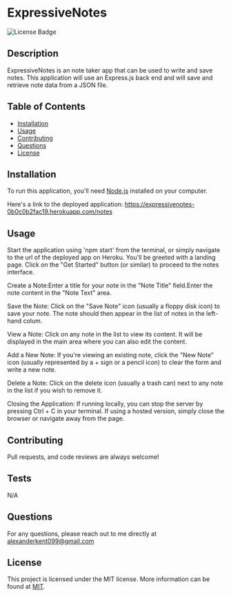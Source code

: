 # ExpressiveNotes

![License Badge](https://img.shields.io/badge/license-MIT-blue.svg)

## Description

ExpressiveNotes is an note taker app that can be used to write and save notes. This application will use an Express.js back end and will save and retrieve note data from a JSON file.

## Table of Contents

- [Installation](#installation)
- [Usage](#usage)
- [Contributing](#contributing)
- [Questions](#questions)
- [License](#license)

## Installation

To run this application, you'll need [Node.js](https://nodejs.org/) installed on your computer.

Here's a link to the deployed application: https://expressivenotes-0b0c0b2fac19.herokuapp.com/notes

## Usage

Start the application using 'npm start' from the terminal, or simply navigate to the url of the deployed app on Heroku. You'll be greeted with a landing page. Click on the "Get Started" button (or similar) to proceed to the notes interface.

Create a Note:Enter a title for your note in the "Note Title" field.Enter the note content in the "Note Text" area.

Save the Note: Click on the "Save Note" icon (usually a floppy disk icon) to save your note. The note should then appear in the list of notes in the left-hand colum.

View a Note: Click on any note in the list to view its content. It will be displayed in the main area where you can also edit the content.

Add a New Note: If you're viewing an existing note, click the "New Note" icon (usually represented by a + sign or a pencil icon) to clear the form and write a new note.

Delete a Note: Click on the delete icon (usually a trash can) next to any note in the list if you wish to remove it.

Closing the Application: If running locally, you can stop the server by pressing Ctrl + C in your terminal. If using a hosted version, simply close the browser or navigate away from the page.

## Contributing

Pull requests, and code reviews are always welcome!

## Tests

N/A

## Questions

For any questions, please reach out to me directly at alexanderkent099@gmail.com

## License

This project is licensed under the MIT license. More information can be found at [MIT](https://opensource.org/licenses/MIT).

